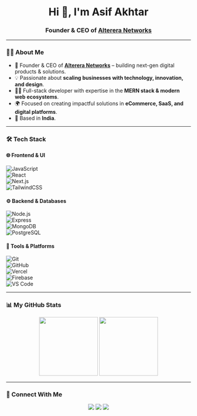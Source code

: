 <h1 align="center">Hi 👋, I'm Asif Akhtar</h1>
<h3 align="center">Founder & CEO of <a href="https://alterera.net" target="_blank">Alterera Networks</a></h3>

---

### 👨‍💼 About Me  
- 🚀 Founder & CEO of **[Alterera Networks](https://alterera.net)** – building next-gen digital products & solutions.  
- 💡 Passionate about **scaling businesses with technology, innovation, and design**.  
- 🧑‍💻 Full-stack developer with expertise in the **MERN stack & modern web ecosystems**.  
- 🌍 Focused on creating impactful solutions in **eCommerce, SaaS, and digital platforms**.  
- 📍 Based in **India**.  

---

### 🛠 Tech Stack  

#### 🌐 Frontend & UI  
![JavaScript](https://img.shields.io/badge/-JavaScript-333333?style=flat&logo=javascript)  
![React](https://img.shields.io/badge/-React-333333?style=flat&logo=react)  
![Next.js](https://img.shields.io/badge/-Next.js-333333?style=flat&logo=next.js)  
![TailwindCSS](https://img.shields.io/badge/-TailwindCSS-333333?style=flat&logo=tailwind-css)  

#### ⚙️ Backend & Databases  
![Node.js](https://img.shields.io/badge/-Node.js-333333?style=flat&logo=node.js)  
![Express](https://img.shields.io/badge/-Express-333333?style=flat&logo=express)  
![MongoDB](https://img.shields.io/badge/-MongoDB-333333?style=flat&logo=mongodb)  
![PostgreSQL](https://img.shields.io/badge/-PostgreSQL-333333?style=flat&logo=postgresql)  

#### 🔧 Tools & Platforms  
![Git](https://img.shields.io/badge/-Git-333333?style=flat&logo=git)  
![GitHub](https://img.shields.io/badge/-GitHub-333333?style=flat&logo=github)  
![Vercel](https://img.shields.io/badge/-Vercel-333333?style=flat&logo=vercel)  
![Firebase](https://img.shields.io/badge/-Firebase-333333?style=flat&logo=firebase)  
![VS Code](https://img.shields.io/badge/-VS%20Code-333333?style=flat&logo=visual-studio-code&logoColor=007ACC)  

---

### 📊 My GitHub Stats  
<p align="center">
  <img height="160em" src="https://github-readme-stats.vercel.app/api?username=imasifakhtar&show_icons=true&theme=radical" />
  <img height="160em" src="https://github-readme-streak-stats.herokuapp.com?user=imasifakhtar&theme=radical&card_width=450" />
</p>

---

### 🤝 Connect With Me  
<p align="center">
  <a href="https://alterera.net"><img src="https://img.shields.io/badge/-alterera.net-000000?style=flat-square&logo=Google-Chrome&logoColor=white"/></a>
  <a href="https://www.linkedin.com/in/imasifakhtar"><img src="https://img.shields.io/badge/-Asif%20Akhtar-0077B5?style=flat-square&logo=Linkedin&logoColor=white"/></a>
  <a href="mailto:iamasifakhtar@gmail.com"><img src="https://img.shields.io/badge/-Email-D14836?style=flat-square&logo=Gmail&logoColor=white"/></a>
</p>
